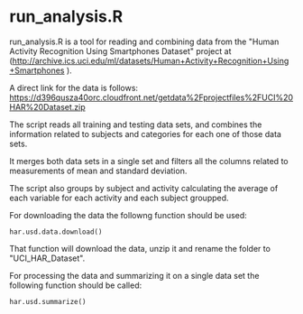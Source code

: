 # run_analysis.R

run_analysis.R is a tool for reading and combining data from the 
"Human Activity Recognition Using Smartphones Dataset" project at
(http://archive.ics.uci.edu/ml/datasets/Human+Activity+Recognition+Using+Smartphones ).

A direct link for the data is follows:
https://d396qusza40orc.cloudfront.net/getdata%2Fprojectfiles%2FUCI%20HAR%20Dataset.zip

The script reads all training and testing data sets, and combines the information
related to subjects and categories for each one of those data sets. 

It merges both data sets in a single set and filters all the columns related to
measurements of mean and standard deviation.

The script also groups by subject and activity  calculating the average of each 
variable for each activity and each subject groupped.

For downloading the data the followng function should be used:

```{r}
har.usd.data.download()

```

That function will download the data, unzip it and rename the folder to
"UCI_HAR_Dataset".

For processing the data and summarizing it on a single data set the following 
function should be called:

```{r}
har.usd.summarize()

```
